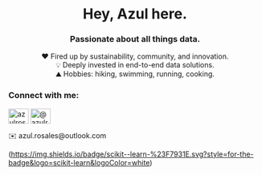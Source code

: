 <h1 align="center">Hey, Azul here.</h1>

<h3 align="center">Passionate about all things data.</h4>

<p align="center">
❤️ Fired up by sustainability, community, and innovation. <br>
💡 Deeply invested in end-to-end data solutions. <br>
⛰️ Hobbies: hiking, swimming, running, cooking. <br>
</p>

<h3 align="left">Connect with me:</h3>
<p align="left">
<a href="https://linkedin.com/in/azulrosales" target="blank"><img align="center" src="https://raw.githubusercontent.com/rahuldkjain/github-profile-readme-generator/master/src/images/icons/Social/linked-in-alt.svg" alt="azulrosales" height="30" width="40" /></a>
<a href="https://medium.com/@azulrosales" target="blank"><img align="center" src="https://raw.githubusercontent.com/rahuldkjain/github-profile-readme-generator/master/src/images/icons/Social/medium.svg" alt="@azulrosales" height="30" width="40" /></a>
</p>
✉️ azul.rosales@outlook.com

(https://img.shields.io/badge/scikit--learn-%23F7931E.svg?style=for-the-badge&logo=scikit-learn&logoColor=white)

